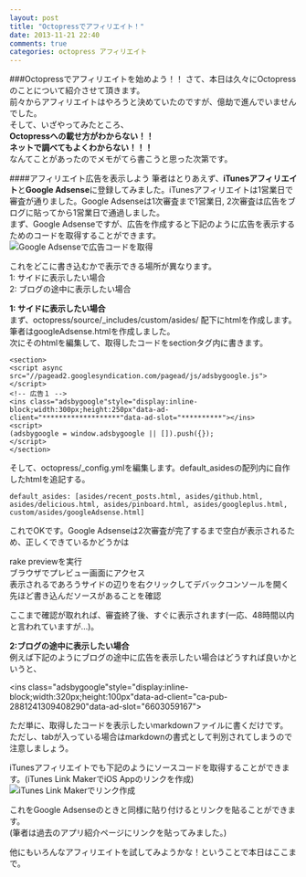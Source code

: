 ```yaml
---
layout: post
title: "Octopressでアフィリエイト！"
date: 2013-11-21 22:40
comments: true
categories: octopress アフィリエイト
---
```


###Octopressでアフィリエイトを始めよう！！
さて、本日は久々にOctopressのことについて紹介させて頂きます。  
前々からアフィリエイトはやろうと決めていたのですが、億劫で進んでいませんでした。  
そして、いざやってみたところ、  
**Octopressへの載せ方がわからない！！**  
**ネットで調べてもよくわからない！！！**  
なんてことがあったのでメモがてら書こうと思った次第です。

<!--more-->

####アフィリエイト広告を表示しよう
筆者はとりあえず、**iTunesアフィリエイト**と**Google Adsense**に登録してみました。iTunesアフィリエイトは1営業日で審査が通りました。Google Adsenseは1次審査まで1営業日, 2次審査は広告をブログに貼ってから1営業日で通過しました。  
まず、Google Adsenseですが、広告を作成すると下記のように広告を表示するためのコードを取得することができます。  
![Google Adsenseで広告コードを取得](/images/octopress_affiliate1.png)  

これをどこに書き込むかで表示できる場所が異なります。  
1: サイドに表示したい場合  
2: ブログの途中に表示したい場合  

**1: サイドに表示したい場合**  
まず、octopress/source/\_includes/custom/asides/ 配下にhtmlを作成します。  
筆者はgoogleAdsense.htmlを作成しました。  
次にそのhtmlを編集して、取得したコードをsectionタグ内に書きます。  

```
<section>
<script async src="//pagead2.googlesyndication.com/pagead/js/adsbygoogle.js"></script>
<!-- 広告１ -->
<ins class="adsbygoogle"style="display:inline-block;width:300px;height:250px"data-ad-client="*******************"data-ad-slot="**********"></ins>
<script>
(adsbygoogle = window.adsbygoogle || []).push({});
</script>
</section>
```

そして、octopress/_config.ymlを編集します。default_asidesの配列内に自作したhtmlを追記する。  
```
default_asides: [asides/recent_posts.html, asides/github.html, asides/delicious.html, asides/pinboard.html, asides/googleplus.html, custom/asides/googleAdsense.html]

```

これでOKです。Google Adsenseは2次審査が完了するまで空白が表示されるため、正しくできているかどうかは  

rake previewを実行  
ブラウザでプレビュー画面にアクセス  
表示されるであろうサイドの辺りを右クリックしてデバックコンソールを開く  
先ほど書き込んだソースがあることを確認  

ここまで確認が取れれば、審査終了後、すぐに表示されます(一応、48時間以内と言われていますが…)。  

**2:ブログの途中に表示したい場合**  
例えば下記のようにブログの途中に広告を表示したい場合はどうすれば良いかというと、  

<script async src="//pagead2.googlesyndication.com/pagead/js/adsbygoogle.js"></script>
<!-- 広告2 -->
<ins class="adsbygoogle"style="display:inline-block;width:320px;height:100px"data-ad-client="ca-pub-2881241309408290"data-ad-slot="6603059167"></ins>
<script>
(adsbygoogle = window.adsbygoogle || []).push({});
</script>

ただ単に、取得したコードを表示したいmarkdownファイルに書くだけです。  
ただし、tabが入っている場合はmarkdownの書式として判別されてしまうので注意しましょう。  

iTunesアフィリエイトでも下記のようにソースコードを取得することができます。(iTunes Link MakerでiOS Appのリンクを作成)  
![iTunes Link Makerでリンク作成](/images/octopress_affiliate2.png)  

これをGoogle Adsenseのときと同様に貼り付けるとリンクを貼ることができます。  
(筆者は過去のアプリ紹介ページにリンクを貼ってみました。)

他にもいろんなアフィリエイトを試してみようかな！ということで本日はここまで。

